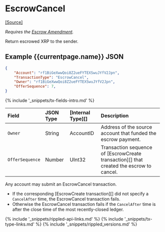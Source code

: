 # EscrowCancel

[[Source]<br>](https://github.com/ripple/rippled/blob/master/src/ripple/app/tx/impl/Escrow.cpp "Source")

_Requires the [Escrow Amendment](known-amendments.html#escrow)._

Return escrowed XRP to the sender.

## Example {{currentpage.name}} JSON

```json
{
    "Account": "rf1BiGeXwwQoi8Z2ueFYTEXSwuJYfV2Jpn",
    "TransactionType": "EscrowCancel",
    "Owner": "rf1BiGeXwwQoi8Z2ueFYTEXSwuJYfV2Jpn",
    "OfferSequence": 7,
}
```

{% include '_snippets/tx-fields-intro.md' %}
<!--{# fix md highlighting_ #}-->


| Field           | JSON Type | [Internal Type][] | Description                |
|:----------------|:----------|:------------------|:---------------------------|
| `Owner`         | String    | AccountID         | Address of the source account that funded the escrow payment. |
| `OfferSequence` | Number    | UInt32            | Transaction sequence of [EscrowCreate transaction][] that created the escrow to cancel. |

Any account may submit an EscrowCancel transaction.

* If the corresponding [EscrowCreate transaction][] did not specify a `CancelAfter` time, the EscrowCancel transaction fails.
* Otherwise the EscrowCancel transaction fails if the `CancelAfter` time is after the close time of the most recently-closed ledger.

<!--{# common link defs #}-->
{% include '_snippets/rippled-api-links.md' %}
{% include '_snippets/tx-type-links.md' %}
{% include '_snippets/rippled_versions.md' %}
